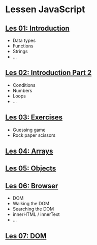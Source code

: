 # Lessen JavaScript

## [Les 01: Introduction](les01_introduction/README.md)

-   Data types
-   Functions
-   Strings
-   ...

## [Les 02: Introduction Part 2](les02_introduction-part2/README.md)

-   Conditions
-   Numbers
-   Loops
-   ...

## [Les 03: Exercises](les03_exercises)

-   Guessing game
-   Rock paper scissors

## [Les 04: Arrays](les04_arrays/README.md)

## [Les 05: Objects](les05_objects/README.md)

## [Les 06: Browser](les06_browser/README.md)

-   DOM
-   Walking the DOM
-   Searching the DOM
-   innerHTML / innerText
-   ...

## [Les 07: DOM](les07_DOM/README.md)
